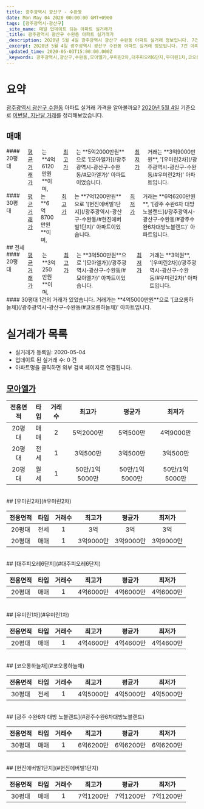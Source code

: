 ```yaml
---
title: 광주광역시 광산구 - 수완동
date: Mon May 04 2020 00:00:00 GMT+0900
tags: [광주광역시-광산구]
_site_name: 매일 업데이트 되는 아파트 실거래가
_title: 광주광역시 광산구 수완동 아파트 실거래가
_description: 2020년 5월 4일 광주광역시 광산구 수완동 아파트 실거래 정보입니다. 7건 아파트 정보가 있습니다.
_excerpt: 2020년 5월 4일 광주광역시 광산구 수완동 아파트 실거래 정보입니다. 7건 아파트 정보가 있습니다.
_updated_time: 2020-05-03T15:00:00.000Z
_keywords: 광주광역시,광산구,수완동,모아엘가,우미린2차,대주피오레6단지,우미린1차,코오롱하늘채,광주 수완6차 대방 노블랜드,현진에버빌1단지
---
```





# 요약
<ins>광주광역시 광산구 수완동</ins> 아파트 실거래 가격을 알아볼까요? <ins>2020년 5월 4일</ins> 기준으로 <ins>이번달, 지난달 거래</ins>를 정리해보았습니다.

## 매매
<div class="container">
<div class="six columns" markdown="1">
#### 20평대
<ins>평균 거래가</ins>는 **4억6120만원**이며, <ins>최고가</ins>는 **5억2000만원**으로 '[모아엘가](/광주광역시-광산구-수완동/#모아엘가)' 아파트이었습니다. <ins>최저가</ins> 거래는 **3억9000만원**, '[우미린2차](/광주광역시-광산구-수완동/#우미린2차)' 아파트입니다.
</div>
<div class="six columns" markdown="1">
#### 30평대
<ins>평균 거래가</ins>는 **6억8700만원**이며, <ins>최고가</ins>는 **7억1200만원**으로 '[현진에버빌1단지](/광주광역시-광산구-수완동/#현진에버빌1단지)' 아파트이었습니다. <ins>최저가</ins> 거래는 **6억6200만원**, '[광주 수완6차 대방 노블랜드](/광주광역시-광산구-수완동/#광주수완6차대방노블랜드)' 아파트입니다.
</div>
</div>
## 전세
<div class="container">
<div class="six columns" markdown="1">
#### 20평대
<ins>평균 거래가</ins>는 **3억250만원**이며, <ins>최고가</ins>는 **3억500만원**으로 '[모아엘가](/광주광역시-광산구-수완동/#모아엘가)' 아파트이었습니다. <ins>최저가</ins> 거래는 **3억원**, '[우미린2차](/광주광역시-광산구-수완동/#우미린2차)' 아파트입니다.
</div>
<div class="six columns" markdown="1">
#### 30평대
1건의 거래가 있었습니다. 거래가는 **4억5000만원**으로 '[코오롱하늘채](/광주광역시-광산구-수완동/#코오롱하늘채)' 아파트입니다.
</div>
</div>



# 실거래가 목록
- 실거래가 등록일: 2020-05-04
- 업데이트 된 실거래 수: 0 건
- 아파트명을 클릭하면 외부 검색 페이지로 연결됩니다.

## [모아엘가](#모아엘가)

|전용면적|타입|거래수|최고가|평균가|최저가|
|:---:|:---:|:---:|:---:|:---:|:---:|
|20평대|<span class="deal-type-1">매매</span>|2|5억2000만|5억500만|4억9000만|
|20평대|<span class="deal-type-2">전세</span>|1|3억500만|3억500만|3억500만|
|20평대|<span class="deal-type-3">월세</span>|1|50만/1억5000만|50만/1억5000만|50만/1억5000만|

<br/>
## [우미린2차](#우미린2차)

|전용면적|타입|거래수|최고가|평균가|최저가|
|:---:|:---:|:---:|:---:|:---:|:---:|
|20평대|<span class="deal-type-2">전세</span>|1|3억|3억|3억|
|20평대|<span class="deal-type-1">매매</span>|1|3억9000만|3억9000만|3억9000만|

<br/>
## [대주피오레6단지](#대주피오레6단지)

|전용면적|타입|거래수|최고가|평균가|최저가|
|:---:|:---:|:---:|:---:|:---:|:---:|
|20평대|<span class="deal-type-1">매매</span>|1|4억6000만|4억6000만|4억6000만|

<br/>
## [우미린1차](#우미린1차)

|전용면적|타입|거래수|최고가|평균가|최저가|
|:---:|:---:|:---:|:---:|:---:|:---:|
|20평대|<span class="deal-type-1">매매</span>|1|4억4600만|4억4600만|4억4600만|

<br/>
## [코오롱하늘채](#코오롱하늘채)

|전용면적|타입|거래수|최고가|평균가|최저가|
|:---:|:---:|:---:|:---:|:---:|:---:|
|30평대|<span class="deal-type-2">전세</span>|1|4억5000만|4억5000만|4억5000만|

<br/>
## [광주 수완6차 대방 노블랜드](#광주수완6차대방노블랜드)

|전용면적|타입|거래수|최고가|평균가|최저가|
|:---:|:---:|:---:|:---:|:---:|:---:|
|30평대|<span class="deal-type-1">매매</span>|1|6억6200만|6억6200만|6억6200만|

<br/>
## [현진에버빌1단지](#현진에버빌1단지)

|전용면적|타입|거래수|최고가|평균가|최저가|
|:---:|:---:|:---:|:---:|:---:|:---:|
|30평대|<span class="deal-type-1">매매</span>|1|7억1200만|7억1200만|7억1200만|

<br/>



